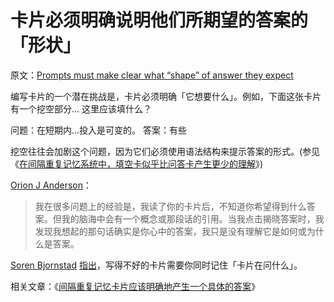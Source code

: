# 卡片必须明确说明他们所期望的答案的「形状」

原文：[Prompts must make clear what “shape” of answer they expect](https://notes.andymatuschak.org/zpunuHuSjwJtCMogLev1JxXg9V6pSjznwJM)

编写卡片的一个潜在挑战是，卡片必须明确「它想要什么」。例如，下面这张卡片有一个挖空部分... 这里应该填什么？

问题：在短期内...投入是可变的。
答案：有些

挖空往往会加剧这个问题，因为它们必须使用语法结构来提示答案的形式。(参见《[在间隔重复记忆系统中，填空卡似乎比问答卡产生更少的理解](https://notes.andymatuschak.org/zX7yi8v7qy3n1RfQDkFZFeyTCZPX3BVqy8sC)》)

[Orion J Anderson](https://metarationality.com/now-with-orbit/comments#c6864)：

> 我在很多问题上的经验是，我读了你的卡片后，不知道你希望得到什么答案。但我的脑海中会有一个概念或那段话的引用。当我点击揭晓答案时，我发现我想起的那句话确实是你心中的答案，我只是没有理解它是如何或为什么是答案。

[Soren Bjornstad](https://notes.andymatuschak.org/zzfor7LXCY9JBRjFmMaeLw5zV69GM2dSDQA) [指出](https://controlaltbackspace.org/memory/designing-precise-cards/#questions-should-be-context-free)，写得不好的卡片需要你同时记住「卡片在问什么」。

相关文章：《[间隔重复记忆卡片应该明确地产生一个具体的答案](https://notes.andymatuschak.org/z7wgJPD7gEoPwiBxuPNS8osvxczccM8Cq2j7F)》

